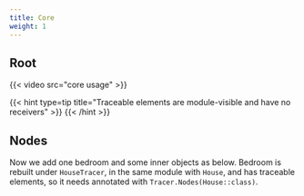 ```yaml
---
title: Core
weight: 1
---
```


## Root
{{< video src="core usage" >}}

{{< hint type=tip title="Traceable elements are module-visible and have no receivers" >}}
{{< /hint >}}

## Nodes
Now we add one bedroom and some inner objects as below. Bedroom is rebuilt under `HouseTracer`, in 
the same module with `House`, and has traceable elements, so it needs annotated with 
`Tracer.Nodes(House::class)`.



